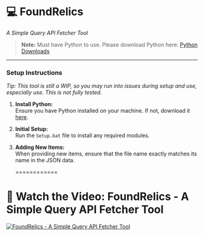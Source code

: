 # 💻 FoundRelics  
_A Simple Query API Fetcher Tool_

> **Note:** Must have Python to use. Please download Python here: [Python Downloads](https://www.python.org/downloads/)

---

### Setup Instructions
   *Tip: This tool is still a WIP, so you may run into issues during setup and use, especially use. This is not fully tested.*

1. **Install Python:**  
   Ensure you have Python installed on your machine. If not, download it [here](https://www.python.org/downloads/).

2. **Initial Setup:**  
   Run the `Setup.bat` file to install any required modules.  

3. **Adding New Items:**  
   When providing new items, ensure that the file name exactly matches its name in the JSON data.

   ============

# 🎥 Watch the Video: FoundRelics - A Simple Query API Fetcher Tool
[![FoundRelics - A Simple Query API Fetcher Tool](https://img.youtube.com/vi/7pXumxXoP04/maxresdefault.jpg)](https://www.youtube.com/watch?v=7pXumxXoP04)
